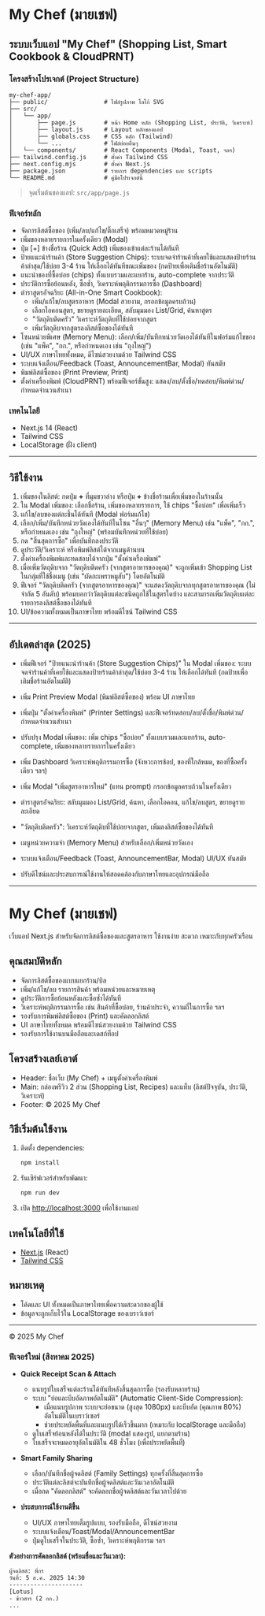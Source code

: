 


# My Chef (มายเชฟ)



## ระบบเว็บแอป "My Chef" (Shopping List, Smart Cookbook & CloudPRNT)

### โครงสร้างโปรเจกต์ (Project Structure)

```
my-chef-app/
├── public/                # ไฟล์รูปภาพ โลโก้ SVG
├── src/
│   └── app/
│       ├── page.js        # หน้า Home หลัก (Shopping List, ประวัติ, วิเคราะห์)
│       ├── layout.js      # Layout หลักของแอป
│       ├── globals.css    # CSS หลัก (Tailwind)
│       └── ...            # ไฟล์ย่อยอื่นๆ
│   └── components/        # React Components (Modal, Toast, ฯลฯ)
├── tailwind.config.js     # ตั้งค่า Tailwind CSS
├── next.config.mjs        # ตั้งค่า Next.js
├── package.json           # รายการ dependencies และ scripts
└── README.md              # คู่มือโปรเจกต์นี้
```

> จุดเริ่มต้นของแอป: `src/app/page.js`



### ฟีเจอร์หลัก
- จัดการลิสต์ซื้อของ (เพิ่ม/ลบ/แก้ไข/ติ๊กเสร็จ) พร้อมหมวดหมู่ร้าน
- เพิ่มของหลายรายการในครั้งเดียว (Modal)
- ปุ่ม [+] ข้างชื่อร้าน (Quick Add) เพิ่มของเข้าแต่ละร้านได้ทันที
- ป้ายแนะนำร้านค้า (Store Suggestion Chips): ระบบจดจำร้านค้าที่เคยใช้และแสดงป้ายร้านค้าล่าสุด/ใช้บ่อย 3-4 ร้าน ให้เลือกได้ทันทีขณะเพิ่มของ (กดป้ายเพื่อเติมชื่อร้านอัตโนมัติ)
- แนะนำของที่ซื้อบ่อย (chips) ทั้งแบบรวมและแยกร้าน, auto-complete จากประวัติ
- ประวัติการซื้อย้อนหลัง, ซื้อซ้ำ, วิเคราะห์พฤติกรรมการซื้อ (Dashboard)
- ตำราสูตรอัจฉริยะ (All-in-One Smart Cookbook):
  - เพิ่ม/แก้ไข/ลบสูตรอาหาร (Modal สวยงาม, กรอกข้อมูลครบถ้วน)
  - เลือกไอคอนสูตร, ขยายดูรายละเอียด, สลับมุมมอง List/Grid, ค้นหาสูตร
  - "วัตถุดิบติดครัว" วิเคราะห์วัตถุดิบที่ใช้บ่อยจากสูตร
  - เพิ่มวัตถุดิบจากสูตรลงลิสต์ซื้อของได้ทันที
- โซนหน่วยพิเศษ (Memory Menu): เลือก/เพิ่ม/บันทึกหน่วยวัดเองได้ทันทีในฟอร์มแก้ไขของ (เช่น "แพ็ค", "กก.", หรือกำหนดเอง เช่น "ถุงใหญ่")
- UI/UX ภาษาไทยทั้งหมด, ดีไซน์สวยงามด้วย Tailwind CSS
- ระบบแจ้งเตือน/Feedback (Toast, AnnouncementBar, Modal) ทันสมัย
- พิมพ์ลิสต์ซื้อของ (Print Preview, Print)
- ตั้งค่าเครื่องพิมพ์ (CloudPRNT) พร้อมฟีเจอร์ขั้นสูง: แสดง/ลบ/ตั้งชื่อ/ทดสอบ/พิมพ์ด่วน/กำหนดจำนวนสำเนา


### เทคโนโลยี
- Next.js 14 (React)
- Tailwind CSS
- LocalStorage (ฝั่ง client)

---



## วิธีใช้งาน

1. เพิ่มของในลิสต์: กดปุ่ม **+** ที่มุมขวาล่าง หรือปุ่ม **+** ข้างชื่อร้านเพื่อเพิ่มของในร้านนั้น
2. ใน Modal เพิ่มของ: เลือกชื่อร้าน, เพิ่มของหลายรายการ, ใช้ chips "ซื้อบ่อย" เพื่อเพิ่มเร็ว
3. แก้ไข/ลบของแต่ละชิ้นได้ทันที (Modal ฟอร์มแก้ไข)
4. เลือก/เพิ่ม/บันทึกหน่วยวัดเองได้ทันทีในโซน "อื่นๆ" (Memory Menu) เช่น "แพ็ค", "กก.", หรือกำหนดเอง เช่น "ถุงใหญ่" (พร้อมบันทึกหน่วยที่ใช้บ่อย)
5. กด "สิ้นสุดการซื้อ" เพื่อบันทึกลงประวัติ
6. ดูประวัติ/วิเคราะห์ หรือพิมพ์ลิสต์ได้จากเมนูด้านบน
7. ตั้งค่าเครื่องพิมพ์และทดสอบได้จากปุ่ม "ตั้งค่าเครื่องพิมพ์"
8. เมื่อเพิ่มวัตถุดิบจาก "วัตถุดิบติดครัว (จากสูตรอาหารของคุณ)" จะถูกเพิ่มเข้า Shopping List ในกลุ่มที่ใช้ชื่อเมนู (เช่น "ผัดกะเพราหมูสับ") โดยอัตโนมัติ
9. ฟีเจอร์ "วัตถุดิบติดครัว (จากสูตรอาหารของคุณ)" จะแสดงวัตถุดิบจากทุกสูตรอาหารของคุณ (ไม่จำกัด 5 อันดับ) พร้อมบอกว่าวัตถุดิบแต่ละชนิดถูกใช้ในสูตรใดบ้าง และสามารถเพิ่มวัตถุดิบแต่ละรายการลงลิสต์ซื้อของได้ทันที
10. UI/ข้อความทั้งหมดเป็นภาษาไทย พร้อมดีไซน์ Tailwind CSS

---


## อัปเดตล่าสุด (2025)

- เพิ่มฟีเจอร์ "ป้ายแนะนำร้านค้า (Store Suggestion Chips)" ใน Modal เพิ่มของ: ระบบจดจำร้านค้าที่เคยใช้และแสดงป้ายร้านค้าล่าสุด/ใช้บ่อย 3-4 ร้าน ให้เลือกได้ทันที (กดป้ายเพื่อเติมชื่อร้านอัตโนมัติ)
- เพิ่ม Print Preview Modal (พิมพ์ลิสต์ซื้อของ) พร้อม UI ภาษาไทย
- เพิ่มปุ่ม "ตั้งค่าเครื่องพิมพ์" (Printer Settings) และฟีเจอร์ทดสอบ/ลบ/ตั้งชื่อ/พิมพ์ด่วน/กำหนดจำนวนสำเนา
- ปรับปรุง Modal เพิ่มของ: เพิ่ม chips "ซื้อบ่อย" ทั้งแบบรวมและแยกร้าน, auto-complete, เพิ่มของหลายรายการในครั้งเดียว
- เพิ่ม Dashboard วิเคราะห์พฤติกรรมการซื้อ (จังหวะการช้อป, ของที่ใกล้หมด, ของที่ซื้อครั้งเดียว ฯลฯ)

- เพิ่ม Modal "เพิ่มสูตรอาหารใหม่" (แทน prompt) กรอกข้อมูลครบถ้วนในครั้งเดียว
- ตำราสูตรอัจฉริยะ: สลับมุมมอง List/Grid, ค้นหา, เลือกไอคอน, แก้ไข/ลบสูตร, ขยายดูรายละเอียด
- "วัตถุดิบติดครัว": วิเคราะห์วัตถุดิบที่ใช้บ่อยจากสูตร, เพิ่มลงลิสต์ซื้อของได้ทันที
- เมนูหน่วยความจำ (Memory Menu) สำหรับเลือก/เพิ่มหน่วยวัดเอง
- ระบบแจ้งเตือน/Feedback (Toast, AnnouncementBar, Modal) UI/UX ทันสมัย
- ปรับดีไซน์และประสบการณ์ใช้งานให้สอดคล้องกับภาษาไทยและอุปกรณ์มือถือ

---



# My Chef (มายเชฟ)

เว็บแอป Next.js สำหรับจัดการลิสต์ซื้อของและสูตรอาหาร ใช้งานง่าย สะดวก เหมาะกับทุกครัวเรือน

## คุณสมบัติหลัก

- จัดการลิสต์ซื้อของแบบแยกร้าน/บิล
- เพิ่ม/แก้ไข/ลบ รายการสินค้า พร้อมหน่วยและหมายเหตุ
- ดูประวัติการซื้อย้อนหลังและซื้อซ้ำได้ทันที
- วิเคราะห์พฤติกรรมการซื้อ เช่น สินค้าที่ซื้อบ่อย, ร้านค้าประจำ, ความถี่ในการซื้อ ฯลฯ
- รองรับการพิมพ์ลิสต์ซื้อของ (Print) และคัดลอกลิสต์
- UI ภาษาไทยทั้งหมด พร้อมดีไซน์สวยงามด้วย Tailwind CSS
- รองรับการใช้งานบนมือถือและเดสก์ท็อป

## โครงสร้างเลย์เอาต์

- Header: ชื่อเว็บ (My Chef) + เมนูตั้งค่าเครื่องพิมพ์
- Main: กล่องพรีวิว 2 ส่วน (Shopping List, Recipes) และแท็บ (ลิสต์ปัจจุบัน, ประวัติ, วิเคราะห์)
- Footer: © 2025 My Chef

## วิธีเริ่มต้นใช้งาน

1. ติดตั้ง dependencies:
   ```bash
   npm install
   ```
2. รันเซิร์ฟเวอร์สำหรับพัฒนา:
   ```bash
   npm run dev
   ```
3. เปิด [http://localhost:3000](http://localhost:3000) เพื่อใช้งานแอป

## เทคโนโลยีที่ใช้

- [Next.js](https://nextjs.org/) (React)
- [Tailwind CSS](https://tailwindcss.com/)

## หมายเหตุ

- โค้ดและ UI ทั้งหมดเป็นภาษาไทยเพื่อความสะดวกของผู้ใช้
- ข้อมูลจะถูกเก็บไว้ใน LocalStorage ของเบราว์เซอร์

---
© 2025 My Chef



### ฟีเจอร์ใหม่ (สิงหาคม 2025)

- **Quick Receipt Scan & Attach**
  - แนบรูปใบเสร็จแต่ละร้านได้ทันทีหลังสิ้นสุดการซื้อ (รองรับหลายร้าน)
  - ระบบ "ย่อและบีบอัดภาพอัตโนมัติ" (Automatic Client-Side Compression):
    - เมื่อแนบรูปภาพ ระบบจะย่อขนาด (สูงสุด 1080px) และบีบอัด (คุณภาพ 80%) อัตโนมัติในเบราว์เซอร์
    - ช่วยประหยัดพื้นที่และแนบรูปได้เร็วขึ้นมาก (เหมาะกับ localStorage และมือถือ)
  - ดูใบเสร็จย้อนหลังได้ในประวัติ (modal แสดงรูป, แยกตามร้าน)
  - ใบเสร็จจะหมดอายุอัตโนมัติใน 48 ชั่วโมง (เพื่อประหยัดพื้นที่)

- **Smart Family Sharing**
  - เลือก/บันทึกชื่อผู้จดลิสต์ (Family Settings) ทุกครั้งที่สิ้นสุดการซื้อ
  - ประวัติแต่ละลิสต์จะบันทึกชื่อผู้จดลิสต์และวันเวลาอัตโนมัติ
  - เมื่อกด "คัดลอกลิสต์" จะคัดลอกชื่อผู้จดลิสต์และวันเวลาไปด้วย

- **ประสบการณ์ใช้งานดีขึ้น**
  - UI/UX ภาษาไทยเต็มรูปแบบ, รองรับมือถือ, ดีไซน์สวยงาม
  - ระบบแจ้งเตือน/Toast/Modal/AnnouncementBar
  - ปุ่มดูใบเสร็จในประวัติ, ซื้อซ้ำ, วิเคราะห์พฤติกรรม ฯลฯ

**ตัวอย่างการคัดลอกลิสต์ (พร้อมชื่อและวันเวลา):**
```
ผู้จดลิสต์: พี่กร
วันที่: 5 ส.ค. 2025 14:30
---------------------
[Lotus]
- ข้าวสาร (2 กก.)
...
```
